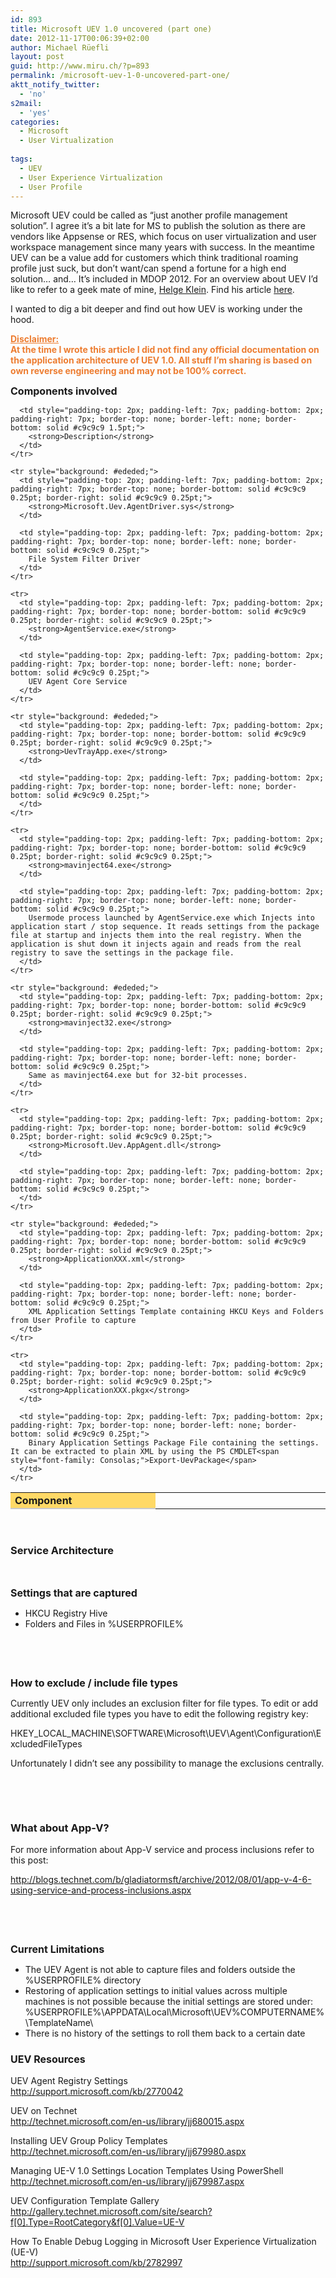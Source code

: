 ```yaml
---
id: 893
title: Microsoft UEV 1.0 uncovered (part one)
date: 2012-11-17T00:06:39+02:00
author: Michael Rüefli
layout: post
guid: http://www.miru.ch/?p=893
permalink: /microsoft-uev-1-0-uncovered-part-one/
aktt_notify_twitter:
  - 'no'
s2mail:
  - 'yes'
categories:
  - Microsoft
  - User Virtualization
  
tags:
  - UEV
  - User Experience Virtualization
  - User Profile
---
```

Microsoft UEV could be called as &#8220;just another profile management solution&#8221;. I agree it&#8217;s a bit late for MS to publish the solution as there are vendors like Appsense or RES, which focus on user virtualization and user workspace management since many years with success. In the meantime UEV can be a value add for customers which think traditional roaming profile just suck, but don&#8217;t want/can spend a fortune for a high end solution&#8230; and… It&#8217;s included in MDOP 2012. For an overview about UEV I&#8217;d like to refer to a geek mate of mine, [Helge Klein](http://helgeklein.com/blog/2012/04/microsoft-user-experience-virtualization-ue-v-facts-and-review/). Find his article [here](http://helgeklein.com/blog/2012/04/microsoft-user-experience-virtualization-ue-v-facts-and-review/).

I wanted to dig a bit deeper and find out how UEV is working under the hood.

<span style="color: #ed7d31;"><strong><span style="text-decoration: underline;">Disclaimer:<br /> </span>At the time I wrote this article I did not find any official documentation on the application architecture of UEV 1.0. All stuff I&#8217;m sharing is based on own reverse engineering and may not be 100% correct.<br /> </strong></span>

<span style="font-size: 12pt;"><strong>Components involved<br /> </strong></span>

<div>
  <table style="border-collapse: collapse;" border="0">
    <colgroup> <col style="width: 274px;" /> <col style="width: 363px;" /></colgroup> <tr style="background: #ffd966;">
      <td style="padding-top: 2px; padding-left: 7px; padding-bottom: 2px; padding-right: 7px; border-top: none; border-bottom: solid #c9c9c9 1.5pt; border-right: none;">
        <strong>Component</strong>
      </td>
      
      <td style="padding-top: 2px; padding-left: 7px; padding-bottom: 2px; padding-right: 7px; border-top: none; border-left: none; border-bottom: solid #c9c9c9 1.5pt;">
        <strong>Description</strong>
      </td>
    </tr>
    
    <tr style="background: #ededed;">
      <td style="padding-top: 2px; padding-left: 7px; padding-bottom: 2px; padding-right: 7px; border-top: none; border-bottom: solid #c9c9c9 0.25pt; border-right: solid #c9c9c9 0.25pt;">
        <strong>Microsoft.Uev.AgentDriver.sys</strong>
      </td>
      
      <td style="padding-top: 2px; padding-left: 7px; padding-bottom: 2px; padding-right: 7px; border-top: none; border-left: none; border-bottom: solid #c9c9c9 0.25pt;">
        File System Filter Driver
      </td>
    </tr>
    
    <tr>
      <td style="padding-top: 2px; padding-left: 7px; padding-bottom: 2px; padding-right: 7px; border-top: none; border-bottom: solid #c9c9c9 0.25pt; border-right: solid #c9c9c9 0.25pt;">
        <strong>AgentService.exe</strong>
      </td>
      
      <td style="padding-top: 2px; padding-left: 7px; padding-bottom: 2px; padding-right: 7px; border-top: none; border-left: none; border-bottom: solid #c9c9c9 0.25pt;">
        UEV Agent Core Service
      </td>
    </tr>
    
    <tr style="background: #ededed;">
      <td style="padding-top: 2px; padding-left: 7px; padding-bottom: 2px; padding-right: 7px; border-top: none; border-bottom: solid #c9c9c9 0.25pt; border-right: solid #c9c9c9 0.25pt;">
        <strong>UevTrayApp.exe</strong>
      </td>
      
      <td style="padding-top: 2px; padding-left: 7px; padding-bottom: 2px; padding-right: 7px; border-top: none; border-left: none; border-bottom: solid #c9c9c9 0.25pt;">
      </td>
    </tr>
    
    <tr>
      <td style="padding-top: 2px; padding-left: 7px; padding-bottom: 2px; padding-right: 7px; border-top: none; border-bottom: solid #c9c9c9 0.25pt; border-right: solid #c9c9c9 0.25pt;">
        <strong>mavinject64.exe</strong>
      </td>
      
      <td style="padding-top: 2px; padding-left: 7px; padding-bottom: 2px; padding-right: 7px; border-top: none; border-left: none; border-bottom: solid #c9c9c9 0.25pt;">
        Usermode process launched by AgentService.exe which Injects into application start / stop sequence. It reads settings from the package file at startup and injects them into the real registry. When the application is shut down it injects again and reads from the real registry to save the settings in the package file.
      </td>
    </tr>
    
    <tr style="background: #ededed;">
      <td style="padding-top: 2px; padding-left: 7px; padding-bottom: 2px; padding-right: 7px; border-top: none; border-bottom: solid #c9c9c9 0.25pt; border-right: solid #c9c9c9 0.25pt;">
        <strong>mavinject32.exe</strong>
      </td>
      
      <td style="padding-top: 2px; padding-left: 7px; padding-bottom: 2px; padding-right: 7px; border-top: none; border-left: none; border-bottom: solid #c9c9c9 0.25pt;">
        Same as mavinject64.exe but for 32-bit processes.
      </td>
    </tr>
    
    <tr>
      <td style="padding-top: 2px; padding-left: 7px; padding-bottom: 2px; padding-right: 7px; border-top: none; border-bottom: solid #c9c9c9 0.25pt; border-right: solid #c9c9c9 0.25pt;">
        <strong>Microsoft.Uev.AppAgent.dll</strong>
      </td>
      
      <td style="padding-top: 2px; padding-left: 7px; padding-bottom: 2px; padding-right: 7px; border-top: none; border-left: none; border-bottom: solid #c9c9c9 0.25pt;">
      </td>
    </tr>
    
    <tr style="background: #ededed;">
      <td style="padding-top: 2px; padding-left: 7px; padding-bottom: 2px; padding-right: 7px; border-top: none; border-bottom: solid #c9c9c9 0.25pt; border-right: solid #c9c9c9 0.25pt;">
        <strong>ApplicationXXX.xml</strong>
      </td>
      
      <td style="padding-top: 2px; padding-left: 7px; padding-bottom: 2px; padding-right: 7px; border-top: none; border-left: none; border-bottom: solid #c9c9c9 0.25pt;">
        XML Application Settings Template containing HKCU Keys and Folders from User Profile to capture
      </td>
    </tr>
    
    <tr>
      <td style="padding-top: 2px; padding-left: 7px; padding-bottom: 2px; padding-right: 7px; border-top: none; border-bottom: solid #c9c9c9 0.25pt; border-right: solid #c9c9c9 0.25pt;">
        <strong>ApplicationXXX.pkgx</strong>
      </td>
      
      <td style="padding-top: 2px; padding-left: 7px; padding-bottom: 2px; padding-right: 7px; border-top: none; border-left: none; border-bottom: solid #c9c9c9 0.25pt;">
        Binary Application Settings Package File containing the settings. It can be extracted to plain XML by using the PS CMDLET<span style="font-family: Consolas;">Export-UevPackage</span>
      </td>
    </tr>
  </table>
</div>

&nbsp;

### **Service Architecture**

<img src="../images/2012/11/111612_2204_MicrosoftUE14.png" alt="" align="left" /> 

&nbsp;

<span style="font-size: 12pt;"><strong>Settings that are captured<br /> </strong></span>

  * HKCU Registry Hive
  * Folders and Files in %USERPROFILE%

&nbsp;

&nbsp;

<span style="font-size: 12pt;"><strong>How to exclude / include file types<br /> </strong></span>

Currently UEV only includes an exclusion filter for file types. To edit or add additional excluded file types you have to edit the following registry key:

HKEY\_LOCAL\_MACHINE\SOFTWARE\Microsoft\UEV\Agent\Configuration\ExcludedFileTypes

Unfortunately I didn&#8217;t see any possibility to manage the exclusions centrally.

&nbsp;

&nbsp;

### **What about App-V?**

<img src="../images/2012/11/111612_2204_MicrosoftUE2.png" alt="" align="left" /> For more information about App-V service and process inclusions refer to this post:

<http://blogs.technet.com/b/gladiatormsft/archive/2012/08/01/app-v-4-6-using-service-and-process-inclusions.aspx>

&nbsp;

&nbsp;

<span style="font-size: 12pt;"><strong>Current Limitations<br /> </strong></span>

  * The UEV Agent is not able to capture files and folders outside the %USERPROFILE% directory
  * Restoring of application settings to initial values across multiple machines is not possible because the initial settings are stored under:  
    %USERPROFILE%\APPDATA\Local\Microsoft\UEV\%COMPUTERNAME%\TemplateName\
  * There is no history of the settings to roll them back to a certain date

### 

### <span style="font-size: 12pt;"><strong>UEV Resources<br /> </strong></span>

UEV Agent Registry Settings  
<http://support.microsoft.com/kb/2770042>

UEV on Technet  
<http://technet.microsoft.com/en-us/library/jj680015.aspx>

Installing UEV Group Policy Templates  
<http://technet.microsoft.com/en-us/library/jj679980.aspx>

Managing UE-V 1.0 Settings Location Templates Using PowerShell  
<http://technet.microsoft.com/en-us/library/jj679987.aspx>

UEV Configuration Template Gallery  
<http://gallery.technet.microsoft.com/site/search?f[0].Type=RootCategory&f[0].Value=UE-V>

How To Enable Debug Logging in Microsoft User Experience Virtualization (UE-V)  
<http://support.microsoft.com/kb/2782997>

&nbsp;

&nbsp;

&nbsp;

&nbsp;

&nbsp;